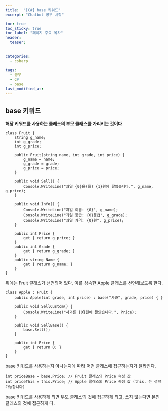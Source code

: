```yaml
---
title:  "[C#] base 키워드"
excerpt: "Chatbot 공부 시작"

toc: true
toc_sticky: true
toc_label: "페이지 주요 목차"
header:
  teaser: 
  
  
categories:
  - csharp
  
tags:
  - 공부
  - C#
  - base
last_modified_at: 
---
```


## base 키워드

**해당 키워드를 사용하는 클래스의 부모 클래스를 가리키는 것이다**

```
class Fruit {
    string g_name;
    int g_grade;
    int g_price;
    
    public Fruit(string name, int grade, int price) {
        g_name = name;
        g_grade = grade;
        g_price = price;
    }
    
    public void Sell() {
        Console.WriteLine("과일 {0}을(를) {1}원에 팔았습니다.", g_name, g_price);
    }
    
    public void Info() {
        Console.WriteLine("과일 이름: {0}", g_name);
        Console.WriteLine("과일 등급: {0}등급", g_grade);
        Console.WriteLine("과일 가격: {0}원", g_price);
    }
    
    public int Price {
        get { return g_price; }
    }
    public int Grade {
        get { return g_grade; }
    }
    public string Name {
        get { return g_name; }
    }
}
```

위에는 Fruit 클래스가 선언되어 있다. 이를 상속한 Apple 클래스를 선언해보도록 한다.

```
class Apple : Fruit {
    public Apple(int grade, int price) : base("사과", grade, price) { }
    
    public void SellCustom() {
        Console.WriteLine("사과를 {0}원에 팔았습니다.", Price);
    }
    
    public void SellBase() {
        base.Sell();
    }
    
    public int Price {
        get { return 0; }
    }
}
```

base 키워드를 사용하는지 아나는지에 따라 어떤 클래스에 접근하는지가 달라진다.

```
int priceBase = base.Price; // Fruit 클래스의 Price 속성 값
int priceThis = this.Price; // Apple 클래스의 Price 속성 값 (this. 는 생략 가능합니다)
```

base 키워드를 사용하게 되면 부모 클래스의 것에 접근하게 되고, 쓰지 않는다면 본인 클래스의 것에 접근하게 다.



